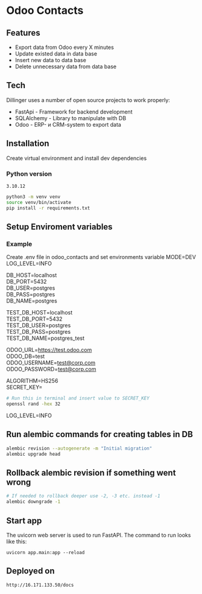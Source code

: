 # Odoo Contacts
## Features

- Export data from Odoo every X minutes
- Update existed data in data base  
- Insert new data to data base  
- Delete unnecessary data from data base


## Tech
Dillinger uses a number of open source projects to work properly:

- FastApi - Framework for backend development
- SQLAlchemy - Library to manipulate with DB
- Odoo - ERP- и CRM-system to export data

## Installation

Create virtual environment  and  install dev dependencies

### Python version
```
3.10.12
```
```sh
python3 -m venv venv
source venv/bin/activate
pip install -r requirements.txt
```
## Setup Enviroment variables
### Example
Create .env file in odoo_contacts and set environments variable
MODE=DEV  
LOG_LEVEL=INFO  

DB_HOST=localhost  
DB_PORT=5432  
DB_USER=postgres  
DB_PASS=postgres  
DB_NAME=postgres  

TEST_DB_HOST=localhost  
TEST_DB_PORT=5432  
TEST_DB_USER=postgres  
TEST_DB_PASS=postgres  
TEST_DB_NAME=postgres_test  

ODOO_URL=https://test.odoo.com  
ODOO_DB=test  
ODOO_USERNAME=test@corp.com  
ODOO_PASSWORD=test@corp.com  

ALGORITHM=HS256  
SECRET_KEY=     
```sh
# Run this in terminal and insert value to SECRET_KEY 
openssl rand -hex 32
```  
LOG_LEVEL=INFO

## Run alembic commands for creating tables in DB
```sh
alembic revision --autogenerate -m "Initial migration"
alembic upgrade head
```  
## Rollback alembic revision if something went wrong
```sh
# If needed to rollback deeper use -2, -3 etc. instead -1
alembic downgrade -1
```  
## Start app
The uvicorn web server is used to run FastAPI. The command to run looks like this:
```
uvicorn app.main:app --reload
```
## Deployed on
```
http://16.171.133.50/docs
```